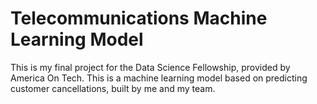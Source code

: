 # Telecommunications Machine Learning Model
This is my final project for the Data Science Fellowship, provided by America On Tech.
This is a machine learning model based on predicting customer cancellations, built by me and my team.
